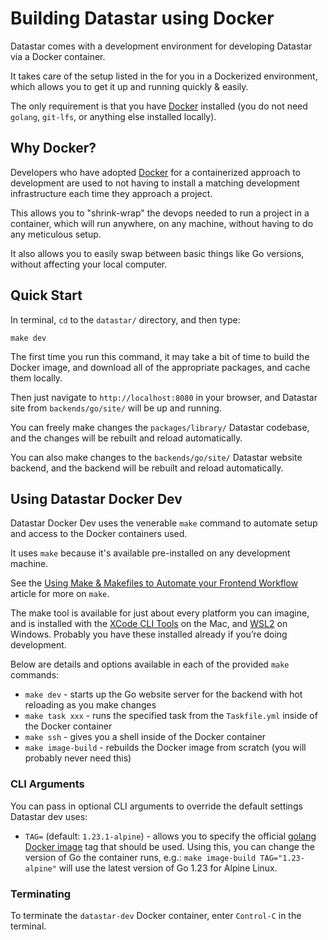 # Building Datastar using Docker

Datastar comes with a development environment for developing Datastar via a Docker container.

It takes care of the setup listed in the for you in a Dockerized environment, which allows you to get it up and running quickly & easily.

The only requirement is that you have [Docker](https://www.docker.com/products/docker-desktop) installed (you do not need `golang`, `git-lfs`, or anything else installed locally).

## Why Docker?

Developers who have adopted [Docker](https://www.docker.com/) for a containerized approach to development are used to not having to install a matching development infrastructure each time they approach a project.

This allows you to "shrink-wrap" the devops needed to run a project in a container, which will run anywhere, on any machine, without having to do any meticulous setup.

It also allows you to easily swap between basic things like Go versions, without affecting your local computer.

## Quick Start

In terminal, `cd` to the `datastar/` directory, and then type:

```
make dev
```

The first time you run this command, it may take a bit of time to build the Docker image, and download all of the appropriate packages, and cache them locally.

Then just navigate to `http://localhost:8080` in your browser, and Datastar site from `backends/go/site/` will be up and running.

You can freely make changes the `packages/library/` Datastar codebase, and the changes will be rebuilt and reload automatically.

You can also make changes to the `backends/go/site/` Datastar website backend, and the backend will be rebuilt and reload automatically.

## Using Datastar Docker Dev

Datastar Docker Dev uses the venerable `make` command to automate setup and access to the Docker containers used.

It uses `make` because it's available pre-installed on any development machine.

See the [Using Make & Makefiles to Automate your Frontend Workflow](https://nystudio107.com/blog/using-make-makefiles-to-automate-your-frontend-workflow) article for more on `make`.

The make tool is available for just about every platform you can imagine, and is installed with the [XCode CLI Tools](https://www.embarcadero.com/starthere/xe5/mobdevsetup/ios/en/installing_the_commandline_tools.html) on the Mac, and [WSL2](https://docs.microsoft.com/en-us/windows/wsl/install-win10) on Windows. Probably you have these installed already if you’re doing development.

Below are details and options available in each of the provided `make` commands:

* `make dev` - starts up the Go website server for the backend with hot reloading as you make changes
* `make task xxx` - runs the specified task from the `Taskfile.yml` inside of the Docker container
* `make ssh` - gives you a shell inside of the Docker container
* `make image-build` - rebuilds the Docker image from scratch (you will probably never need this)

### CLI Arguments

You can pass in optional CLI arguments to override the default settings Datastar dev uses:

* `TAG=` (default: `1.23.1-alpine`) - allows you to specify the official [golang Docker image](https://hub.docker.com/_/golang) tag that should be used. Using this, you can change the version of Go the container runs, e.g.: `make image-build TAG="1.23-alpine"` will use the latest version of Go 1.23 for Alpine Linux.

### Terminating

To terminate the `datastar-dev` Docker container, enter `Control-C` in the terminal.
